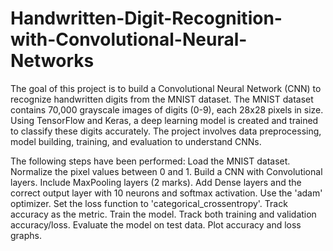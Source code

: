 # Handwritten-Digit-Recognition-with-Convolutional-Neural-Networks
The goal of this project is to build a Convolutional Neural Network (CNN) to recognize handwritten digits from the MNIST dataset. The MNIST dataset contains 70,000 grayscale images of digits (0-9), each 28x28 pixels in size. Using TensorFlow and Keras, a deep learning model is created and trained  to classify these digits accurately. The project involves data preprocessing, model building, training, and evaluation to understand CNNs.

The following steps have been performed:
Load the MNIST dataset.
Normalize the pixel values between 0 and 1.
Build a CNN with Convolutional layers.
Include MaxPooling layers (2 marks).
Add Dense layers and the correct output layer with 10 neurons and softmax activation.
Use the 'adam' optimizer.
Set the loss function to 'categorical_crossentropy'.
Track accuracy as the metric.
Train the model.
Track both training and validation accuracy/loss.
Evaluate the model on test data.
Plot accuracy and loss graphs.
